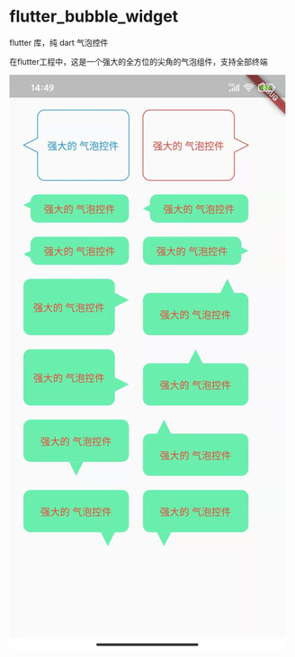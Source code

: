 # flutter_bubble_widget
flutter 库，纯 dart 气泡控件


在flutter工程中，这是一个强大的全方位的尖角的气泡组件，支持全部终端


![image](https://github.com/guqh/flutter_bubble_widget/blob/master/1.jpg)

